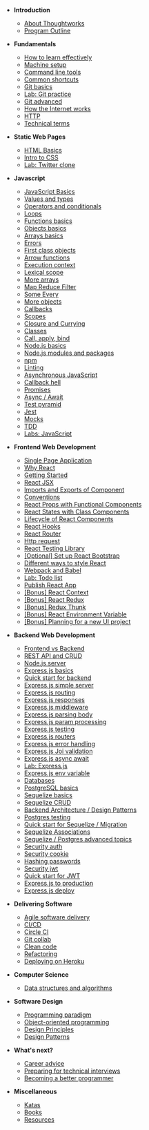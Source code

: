 - **Introduction**

  - [About Thoughtworks](introduction/thoughtworks)
  <!-- - [Program Outline](introduction/outline-sgunited) -->
  - [Program Outline](introduction/outline-govtech)

- **Fundamentals**

  - [How to learn effectively](fundamentals/how-to-learn)
  - [Machine setup](fundamentals/machine)
  - [Command line tools](fundamentals/command-line)
  - [Common shortcuts](fundamentals/shortcuts)
  - [Git basics](fundamentals/git-basics)
  - [Lab: Git practice](fundamentals/git-practice)
  - [Git advanced](fundamentals/git-advanced)
  - [How the Internet works](fundamentals/how-internet-works)
  - [HTTP](fundamentals/http)
  - [Technical terms](fundamentals/technical-terms)

- **Static Web Pages**

  - [HTML Basics](html&css/html)
  - [Intro to CSS](html&css/css-basics)
  - [Lab: Twitter clone](html&css/labs)

- **Javascript**

  - [JavaScript Basics](javascript/basics)
  - [Values and types](javascript/values-types)
  - [Operators and conditionals](javascript/operators-conditional)
  - [Loops](javascript/loops)
  - [Functions basics](javascript/functions-basics)
  - [Objects basics](javascript/objects-basics)
  - [Arrays basics](javascript/arrays-basics)
  - [Errors](javascript/errors)
  - [First class objects](javascript/first-class-objects)
  - [Arrow functions](javascript/arrow-functions)
  - [Execution context](javascript/execution-context)
  - [Lexical scope](javascript/lexical-scope)
  - [More arrays](javascript/arrays)
  - [Map Reduce Filter](javascript/map-reduce-filter)
  - [Some Every](javascript/some-every)
  - [More objects](javascript/objects)
  - [Callbacks](javascript/callbacks)
  - [Scopes](javascript/scopes)
  - [Closure and Currying](javascript/closure-currying)
  - [Classes](javascript/classes)
  - [Call, apply, bind](javascript/call-apply-bind)
  - [Node.js basics](javascript/node-basics)
  - [Node.js modules and packages](javascript/node-modules)
  - [npm](javascript/npm)
  - [Linting](javascript/linting)
  - [Asynchronous JavaScript](javascript/asynchronous-js)
  - [Callback hell](javascript/callback-hell)
  - [Promises](javascript/promises)
  - [Async / Await](javascript/async-await)
  - [Test pyramid](javascript/test-pyramid)
  - [Jest](javascript/jest)
  - [Mocks](javascript/mocks)
  - [TDD](javascript/tdd)
  - [Labs: JavaScript](javascript/javascript-labs)

- **Frontend Web Development**

  - [Single Page Application](frontend/single-page-application)
  - [Why React](frontend/why-react)
  - [Getting Started](frontend/react-hello-world)
  - [React JSX](frontend/react-jsx)
  - [Imports and Exports of Component](frontend/import-export-components)
  - [Conventions](frontend/conventions)
  - [React Props with Functional Components](frontend/react-props-with-func)
  - [React States with Class Components](frontend/react-state-with-class)
  - [Lifecycle of React Components](frontend/react-lifecycle)
  - [React Hooks](frontend/react-hooks)
  - [React Router](frontend/react-router)
  - [Http request](frontend/http-request)
  - [React Testing Library](frontend/react-testing-library)
  - [[Optional] Set up React Bootstrap](frontend/react-bootstrap)
  - [Different ways to style React](frontend/ways-to-style-react)
  - [Webpack and Babel](frontend/webpack-babel)
  - [Lab: Todo list](frontend/react-todo-list)
  - [Publish React App](frontend/publish-react)
  - [[Bonus] React Context](frontend/react-context)
  - [[Bonus] React Redux](frontend/react-redux)
  - [[Bonus] Redux Thunk](frontend/redux-thunk)
  - [[Bonus] React Environment Variable](frontend/react-env-variable)
  - [[Bonus] Planning for a new UI project](frontend/planning-new-project)

- **Backend Web Development**

  - [Frontend vs Backend](backend/frontend-backend)
  - [REST API and CRUD](backend/rest-api)
  - [Node.js server](backend/node-server)
  - [Express.js basics](backend/express-basics)
  - [Quick start for backend](backend/backend-quick-start)
  - [Express.js simple server](backend/express-simple-server)
  - [Express.js routing](backend/express-routing)
  - [Express.js responses](backend/express-responses)
  - [Express.js middleware](backend/express-middleware)
  - [Express.js parsing body](backend/express-parsing-request-body)
  - [Express.js param processing](backend/express-param-processing)
  - [Express.js testing](backend/express-testing)
  - [Express.js routers](backend/express-routers)
  - [Express.js error handling](backend/express-error-handling)
  - [Express.js Joi validation](backend/express-joi-validation)
  - [Express.js async await](backend/express-async-await)
  - [Lab: Express.js](backend/express-lab)
  - [Express.js env variable](backend/express-env-variable)
    <!-- MongoDB -->
    <!-- - [MongoDB basics](backend/mongodb/mongodb-basics) -->
    <!-- - [MongoDB vs relational](backend/mongodb/mongodb-vs-relational) -->
    <!-- - [Mongoose basics](backend/mongodb/mongoose-basics) -->
    <!-- - [Mongoose CRUD](backend/mongodb/mongoose-crud) -->
    <!-- - [Mongoose virtuals](backend/mongodb/mongoose-virtuals) -->
    <!-- - [Mongoose validation](backend/mongodb/mongoose-validation) -->
    <!-- - [Mongoose and express controllers](backend/mongodb/mongoose-express) -->
    <!-- - [Mongoose testing](backend/mongodb/mongoose-testing) -->
  - [Databases](backend/database-basics)
  <!-- PostgreSQL -->
  - [PostgreSQL basics](backend/postgresql/postgres-basics)
  - [Sequelize basics](backend/postgresql/sequelize-basics)
  - [Sequelize CRUD](backend/postgresql/sequelize-crud)
  - [Backend Architecture / Design Patterns](backend/backend-design-patterns)
  - [Postgres testing](backend/postgresql/postgres-testing)
  - [Quick start for Sequelize / Migration](backend/postgresql/sequelize-quick-start)
  - [Sequelize Associations](backend/postgresql/sequelize-associations)
  - [Sequelize / Postgres advanced topics](backend/postgresql/postgres-advanced)
  <!-- Backend App Security -->
  - [Security auth](backend/security-auth)
    <!-- - [Security cryptography basics](backend/security-cryptography-basics) -->
    <!-- - [Security encrypt decrypt](backend/security-encrypt-decrypt) -->
    <!-- - [Security hashing and others](backend/security-hash-others) -->
  - [Security cookie](backend/security-cookie)
    <!-- - [Hashing passwords with Mongoose middleware](backend/mongodb/mongoose-middleware) -->
  - [Hashing passwords](backend/postgresql/sequelize-hooks-hashing-passwords)
  - [Security jwt](backend/security-jwt)
    <!-- - [Quick start for JWT](backend/mongodb/jwt-quick-start) -->
  - [Quick start for JWT](backend/postgresql/jwt-quick-start)
      <!-- - [Security jwt testing](backend/security-jwt-testing) -->
    <!-- Path to Production -->
  - [Express.js to production](backend/express-to-production)
    <!-- - [Express.js deploy](backend/express-deploy-mongo) -->
  - [Express.js deploy](backend/express-deploy-postgres)
    <!-- Old Labs -->
    <!-- - [Lab: Express.js Mongoose](backend/mongodb/express-mongoose-lab) -->
    <!-- - [Lab: Company reviews](backend/company-reviews-lab) -->
    <!-- - [Labs: Express / Mongoose](backend/backend-labs) -->

- **Delivering Software**

  - [Agile software delivery](delivering-software/agile)
  - [CI/CD](delivering-software/ci-cd)
  - [Circle CI](delivering-software/circle-ci)
  - [Git collab](delivering-software/git-collab)
  - [Clean code](delivering-software/clean-code)
  - [Refactoring](delivering-software/refactoring)
  - [Deploying on Heroku](delivering-software/deploying-full-stack)

- **Computer Science**

  - [Data structures and algorithms](computer-science/data-structures-algorithms)

- **Software Design**

  - [Programming paradigm](software-design/programming-paradigm)
  - [Object-oriented programming](software-design/object-oriented-programming)
  - [Design Principles](software-design/design-principles)
  - [Design Patterns](software-design/design-patterns)

- **What's next?**

  - [Career advice](whats-next/career-advice)
  - [Preparing for technical interviews](whats-next/interviews)
  - [Becoming a better programmer](whats-next/becoming-a-better-programmer)

- **Miscellaneous**

  - [Katas](miscellaneous/katas)
  - [Books](miscellaneous/books)
  - [Resources](miscellaneous/resources)
